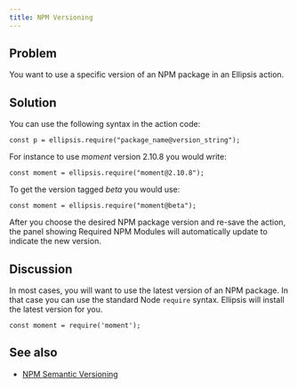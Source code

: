 ```yaml
---
title: NPM Versioning
---
```


## Problem
You want to use a specific version of an NPM package in an Ellipsis action.

## Solution
You can use the following syntax in the action code:

```
const p = ellipsis.require("package_name@version_string");
```

For instance to use _moment_ version 2.10.8 you would write:

```
const moment = ellipsis.require("moment@2.10.8");
```

To get the version tagged _beta_ you would use:

```
const moment = ellipsis.require("moment@beta");
```

After you choose the desired NPM package version and re-save the action,
the panel showing Required NPM Modules will automatically update to indicate the new version.


## Discussion
In most cases, you will want to use the latest version of an NPM package. In that case
you can use the standard Node `require` syntax. Ellipsis will install the latest version for you.

```
const moment = require('moment');
```

## See also
* [NPM Semantic Versioning](https://docs.npmjs.com/getting-started/semantic-versioning)
